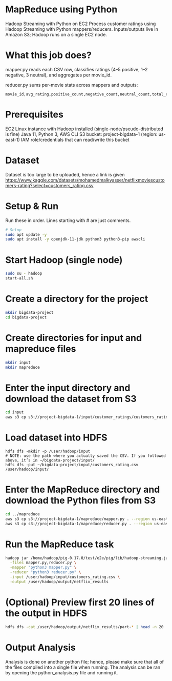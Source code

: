 # MapReduce using Python

Hadoop Streaming with Python on EC2
Process customer ratings using Hadoop Streaming with Python mappers/reducers. Inputs/outputs live in Amazon S3; Hadoop runs on a single EC2 node.

# What this job does?
mapper.py reads each CSV row, classifies ratings (4–5 positive, 1–2 negative, 3 neutral), and aggregates per movie_id.

reducer.py sums per-movie stats across mappers and outputs:
```
movie_id,avg_rating,positive_count,negative_count,neutral_count,total_count
```
# Prerequisites
EC2 Linux instance with Hadoop installed (single-node/pseudo-distributed is fine)
Java 11, Python 3, AWS CLI
S3 bucket: project-bigdata-1 (region: us-east-1)
IAM role/credentials that can read/write this bucket

# Dataset
Dataset is too large to be uploaded, hence a link is given
https://www.kaggle.com/datasets/mohamedmalkyasser/netflixmoviescustomers-rating?select=customers_rating.csv

# Setup & Run
Run these in order. Lines starting with # are just comments.

```bash
# Setup
sudo apt update -y
sudo apt install -y openjdk-11-jdk python3 python3-pip awscli
```

# Start Hadoop (single node)
```bash
sudo su - hadoop
start-all.sh
```

# Create a directory for the project
```bash
mkdir bigdata-project
cd bigdata-project
```

# Create directories for input and mapreduce files
```bash
mkdir input
mkdir mapreduce
```

# Enter the input directory and download the dataset from S3
```bash
cd input
aws s3 cp s3://project-bigdata-1/input/customer_ratings/customers_rating.csv . --region us-east-1
```

# Load dataset into HDFS
```
hdfs dfs -mkdir -p /user/hadoop/input
# NOTE: use the path where you actually saved the CSV. If you followed above, it’s in ~/bigdata-project/input/
hdfs dfs -put ~/bigdata-project/input/customers_rating.csv /user/hadoop/input/
```

# Enter the MapReduce directory and download the Python files from S3
```bash
cd ../mapreduce
aws s3 cp s3://project-bigdata-1/mapreduce/mapper.py . --region us-east-1
aws s3 cp s3://project-bigdata-1/mapreduce/reducer.py . --region us-east-1
```

# Run the MapReduce task
```bash
hadoop jar /home/hadoop/pig-0.17.0/test/e2e/pig/lib/hadoop-streaming.jar \
  -files mapper.py,reducer.py \
  -mapper "python3 mapper.py" \
  -reducer "python3 reducer.py" \
  -input /user/hadoop/input/customers_rating.csv \
  -output /user/hadoop/output/netflix_results
```

# (Optional) Preview first 20 lines of the output in HDFS
```bash
hdfs dfs -cat /user/hadoop/output/netflix_results/part-* | head -n 20
```

# Output Analysis
Analysis is done on another python file; hence, please make sure that all of the files compiled into a single file when running. The analysis can be ran by opening the python_analysis.py file and running it.

